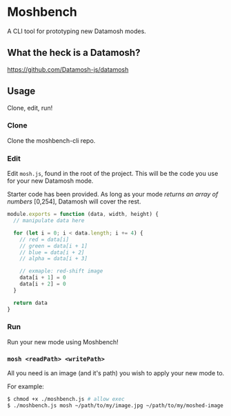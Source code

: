 # Moshbench

A CLI tool for prototyping new Datamosh modes. 

## What the heck is a Datamosh?

https://github.com/Datamosh-js/datamosh

## Usage

Clone, edit, run!

### Clone

Clone the moshbench-cli repo.

### Edit

Edit `mosh.js`, found in the root of the project. This will be the code you use for your new Datamosh mode. 

Starter code has been provided. As long as your mode *returns an array of numbers* [0,254], Datamosh will cover the rest.

```js
module.exports = function (data, width, height) {
  // manipulate data here

  for (let i = 0; i < data.length; i += 4) {
    // red = data[i]
    // green = data[i + 1]
    // blue = data[i + 2]
    // alpha = data[i + 3]

    // exmaple: red-shift image
    data[i + 1] = 0
    data[i + 2] = 0
  }

  return data
}
```

### Run

Run your new mode using Moshbench! 

### `mosh <readPath> <writePath>`

All you need is an image (and it's path) you wish to apply your new mode to.

For example:
```sh
$ chmod +x ./moshbench.js # allow exec
$ ./moshbench.js mosh ~/path/to/my/image.jpg ~/path/to/my/moshed-image.jpg
```
